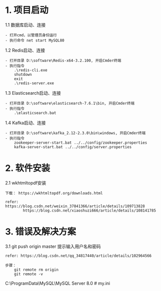 # 1. 项目启动

1.1 数据库启动、连接

    - 打开cmd，以管理员身份运行
    - 执行命令 net start MySQL80 
        
1.2 Redis启动、连接

    - 打开目录 D:\software\Redis-x64-3.2.100, 开启Cmder终端
    - 执行指令 
        .\redis-cli.exe
        shutdown
        exit
        .\redis-server.exe

1.3 Elasticsearch启动、连接
    
    - 打开目录 D:\software\elasticsearch-7.6.1\bin, 开启Cmder终端
    - 执行指令 
        .\elasticsearch.bat
    
1.4 Kafka启动、连接

    - 打开目录 D:\software\kafka_2.12-2.3.0\bin\windows, 开启Cmder终端
    - 执行指令 
        zookeeper-server-start.bat ../../config/zookeeper.properties
        kafka-server-start.bat ../../config/server.properties 
    
# 2. 软件安装

2.1 wkhtmltopdf安装
    
    下载： https://wkhtmltopdf.org/downloads.html
    
    refer:  https://blog.csdn.net/weixin_37841366/article/details/109713828
            https://blog.csdn.net/xiaoshuzi666/article/details/108141785
            
            
            
# 3. 错误及解决方案

3.1 git push origin master 提示输入用户名和密码
    
    refer: https://blog.csdn.net/qq_34817440/article/details/102964566    
    
    步骤：
        git remote rm origin
        git remote -v
 
 
 
 
 
 
 
C:\ProgramData\MySQL\MySQL Server 8.0 # my.ini      